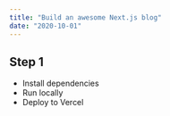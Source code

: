 ```yaml
---
title: "Build an awesome Next.js blog"
date: "2020-10-01"
---
```


## Step 1

- Install dependencies
- Run locally
- Deploy to Vercel